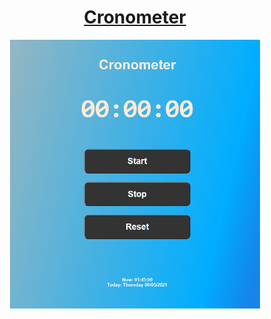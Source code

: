 <h1 align="center">
    <a href="https://andre23arruda.github.io/cronometer/index.html">Cronometer</a>
</h1>

<p align="center">
    <img alt="Cronometer" src="images/cronometer.png" width="400px" />
</p>
